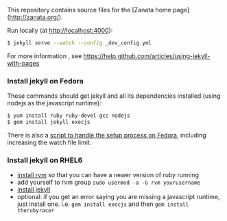 This repository contains source files for the [Zanata home page] (http://zanata.org/).

Run locally (at [http://localhost:4000](http://localhost:4000)):
```bash
$ jekyll serve --watch --config _dev_config.yml
```

For more information , see https://help.github.com/articles/using-jekyll-with-pages


### Install jekyll on Fedora

These commands should get jekyll and all its dependencies installed (using nodejs as the javascript runtime):

```bash
$ yum install ruby ruby-devel gcc nodejs
$ gem install jekyll execjs
```

There is also a [script to handle the setup process on Fedora](https://raw.githubusercontent.com/davidmason/fedora-setup-scripts/master/scripts/zanata/fedora-setup-zanata-website-prepare-jekyll), including increasing the watch file limit.

### Install jekyll on RHEL6
- [install rvm](http://tecadmin.net/install-ruby-2-1-on-centos-rhel/) so that you can have a newer version of ruby running
- add yourself to rvm group `sudo usermod -a -G rvm yourusername`
- [install jekyll](https://help.github.com/articles/using-jekyll-with-pages#installing-jekyll)
- optional: if you get an error saying you are missing a javascript runtime, just install one. i.e. `gem install execjs` and then `gem install therubyracer`

